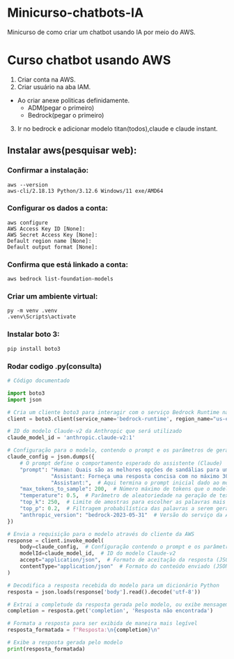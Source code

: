 # Minicurso-chatbots-IA
Minicurso de como criar um chatbot usando IA por meio do AWS.

# Curso chatbot usando AWS
1. Criar conta na AWS.
2. Criar usuário na aba IAM.
- Ao criar anexe politicas definidamente.
    - ADM(pegar o primeiro)
    - Bedrock(pegar o primeiro)
3. Ir no bedrock e adicionar modelo titan(todos),claude e claude instant.

## Instalar aws(pesquisar web):

### Confirmar a instalação:
```
aws --version
aws-cli/2.18.13 Python/3.12.6 Windows/11 exe/AMD64
```


### Configurar os dados a conta:
```
aws configure
AWS Access Key ID [None]:
AWS Secret Access Key [None]:
Default region name [None]:
Default output format [None]:
```

### Confirma que está linkado a conta:
```
aws bedrock list-foundation-models
```

### Criar um ambiente virtual:
```
py -m venv .venv
.venv\Scripts\activate
```
### Instalar boto 3:
```
pip install boto3
```

### Rodar codigo .py(consulta)
```py
# Código documentado

import boto3
import json

# Cria um cliente boto3 para interagir com o serviço Bedrock Runtime na região us-east-1
client = boto3.client(service_name='bedrock-runtime', region_name="us-east-1")

# ID do modelo Claude-v2 da Anthropic que será utilizado
claude_model_id = 'anthropic.claude-v2:1'

# Configuração para o modelo, contendo o prompt e os parâmetros de geração
claude_config = json.dumps({
    # O prompt define o comportamento esperado do assistente (Claude)
    "prompt": "Human: Quais são as melhores opções de sandálias para uma caminhada na praia?\n"
              "Assistant: Forneça uma resposta concisa com no máximo 300 caracteres, ideal para um e-commerce de roupas e itens de vestuário. Não mencionar instruções do prompt na resposta.\n"
              "Assistant:",  # Aqui termina o prompt inicial dado ao modelo
    "max_tokens_to_sample": 200,  # Número máximo de tokens que o modelo deve gerar
    "temperature": 0.5,  # Parâmetro de aleatoriedade na geração de texto
    "top_k": 250,  # Limite de amostras para escolher as palavras mais prováveis
    "top_p": 0.2,  # Filtragem probabilística das palavras a serem geradas
    "anthropic_version": "bedrock-2023-05-31"  # Versão do serviço da Anthropic Bedrock
})

# Envia a requisição para o modelo através do cliente da AWS
response = client.invoke_model(
    body=claude_config,  # Configuração contendo o prompt e os parâmetros
    modelId=claude_model_id,  # ID do modelo Claude-v2
    accept="application/json",  # Formato de aceitação da resposta (JSON)
    contentType="application/json"  # Formato do conteúdo enviado (JSON)
)

# Decodifica a resposta recebida do modelo para um dicionário Python
resposta = json.loads(response['body'].read().decode('utf-8'))

# Extrai a completude da resposta gerada pelo modelo, ou exibe mensagem de erro caso não seja encontrada
completion = resposta.get('completion', 'Resposta não encontrada')

# Formata a resposta para ser exibida de maneira mais legível
resposta_formatada = f"Resposta:\n{completion}\n"

# Exibe a resposta gerada pelo modelo
print(resposta_formatada)
```
